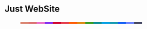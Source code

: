 # Just WebSite
<p align="center">
  <img src="https://github.com/rediskazavr/just-website/blob/main/img/latte.png" width="400" />
</p>

